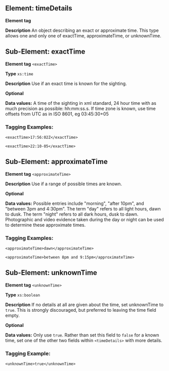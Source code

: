## Element: timeDetails

**Element tag** <timeDetails>

**Description** An object describing an exact or approximate time. This type allows one and only one of exactTime, approximateTime, or unknownTime.

## Sub-Element: exactTime

**Element tag** `<exactTime>`

**Type** `xs:time`

**Description** Use if an exact time is known for the sighting.

**Optional**

**Data values:** A time of the sighting in xml standard, 24 hour time with as much precision as possible: hh:mm:ss.s. If time zone is known, use time offsets from UTC as in ISO 8601, eg 03:45:30+05

### Tagging Examples:
`<exactTime>17:56:02Z</exactTime>`

`<exactTime>22:10-05</exactTime>`

## Sub-Element: approximateTime

**Element tag** `<approximateTime>`

**Description** Use if a range of possible times are known. 

**Optional**

**Data values:** Possible entries include "morning", "after 10pm", and "between 3pm and 4:30pm". The term "day" refers to all light hours, dawn to dusk. The term "night" refers to all dark hours, dusk to dawn. Photographic and video evidence taken during the day or night can be used to determine these approximate times.

### Tagging Examples:
`<approximateTime>dawn</approximateTime>`

`<approximateTime>between 8pm and 9:15pm</approximateTime>`

## Sub-Element: unknownTime

**Element tag** `<unknownTime>`

**Type** `xs:boolean`

**Description** If no details at all are given about the time, set unknownTime to `true`. This is strongly discouraged, but preferred to leaving the time field empty.

**Optional**

**Data values:** Only use `true`. Rather than set this field to `false` for a known time, set one of the other two fields within `<timeDetails>` with more details.

### Tagging Example:
`<unknownTime>true</unknownTime>`